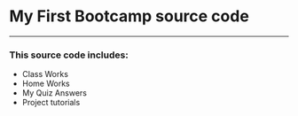 <h1>My First Bootcamp source code</h1>
<hr>
<h3>This source code includes:</h3>
<ul>
  <li>Class Works</li>
  <li>Home Works</li>
  <li>My Quiz Answers</li>
  <li>Project tutorials</li>
</ul>
